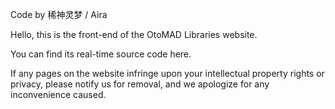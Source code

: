<p>Code by 稀神灵梦 / Aira</p>
<p>Hello, this is the front-end of the OtoMAD Libraries website. </p>
<p>You can find its real-time source code here. </p>
<p>If any pages on the website infringe upon your intellectual property rights or privacy, please notify us for removal, and we apologize for any inconvenience caused. </p>